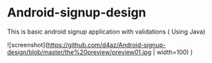 # Android-signup-design
This is basic android signup application with validations ( Using Java) 


![screenshot](https://github.com/d4az/Android-signup-design/blob/master/the%20preview/preview01.jpg | width=100) )
